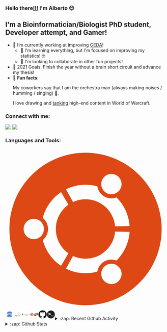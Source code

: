 ### Hello there[!!!][meme] I'm Alberto :blush:

## I'm a Bioinformatician/Biologist PhD student, Developer attempt, and Gamer!

- :microscope: I’m currently working at improving [GEDA][GEDA]!
  - :seedling: I'm learning everything, but I'm focused on improving my statistics! :nerd_face: 
  - :duck: I'm looking to collaborate in other fun projects!
- :rocket: 2021 Goals: Finish the year without a brain short circuit and advance my thesis!
- :full_moon_with_face: **Fun facts**: <p>My coworkers say that I am the orchestra man (always making noises / humming / singing) :eyes:.</p> <p>I love drawing and [tanking][NYSA] high-end content in World of Warcraft.</p>

### Connect with me:

[<img align="left" width="22px" src="https://cdn.jsdelivr.net/npm/simple-icons@v3/icons/gmail.svg" />][mail]
[<img align="left" width="22px" src="https://cdn.jsdelivr.net/npm/simple-icons@v3/icons/linkedin.svg" />][linkedin]


<br/>

### Languages and Tools:

<svg viewBox="0 0 128 128">
<path fill="#DD4814" d="M64 3.246c-33.555 0-60.755 27.2-60.755 60.754 0 33.552 27.2 60.754 60.755 60.754 33.554 0 60.755-27.202 60.755-60.754 0-33.554-27.2-60.754-60.755-60.754zm13.631 20.922c2.242-3.881 7.2-5.21 11.08-2.972 3.88 2.242 5.208 7.2 2.966 11.08-2.238 3.88-7.197 5.208-11.077 2.967-3.877-2.239-5.206-7.198-2.969-11.075zm-13.631 4.595c3.262 0 6.417.453 9.414 1.281.529 3.259 2.463 6.262 5.548 8.042 3.079 1.775 6.642 1.953 9.725.789 5.998 5.898 9.901 13.919 10.47 22.854l-11.558.17c-1.067-12.103-11.222-21.593-23.599-21.593-3.565 0-6.948.792-9.98 2.203l-5.637-10.099c4.708-2.33 10.01-3.647 15.617-3.647zm-41.311 43.349c-4.482 0-8.113-3.632-8.113-8.112 0-4.481 3.63-8.113 8.113-8.113 4.479 0 8.111 3.631 8.111 8.113 0 4.479-3.632 8.112-8.111 8.112zm7.191.722c2.561-2.09 4.2-5.271 4.2-8.834 0-3.565-1.639-6.747-4.2-8.836 2.194-8.489 7.475-15.738 14.571-20.483l5.931 9.934c-6.092 4.287-10.074 11.369-10.074 19.385s3.981 15.098 10.074 19.383l-5.931 9.937c-7.099-4.744-12.38-11.995-14.571-20.486zm58.831 33.964c-3.879 2.241-8.838.912-11.077-2.969-2.241-3.877-.911-8.835 2.969-11.076 3.877-2.239 8.838-.908 11.077 2.969 2.24 3.88.91 8.839-2.969 11.076zm-.024-17.673c-3.083-1.166-6.645-.991-9.725.788-3.084 1.783-5.019 4.782-5.547 8.042-2.998.83-6.153 1.284-9.415 1.284-5.607 0-10.909-1.318-15.616-3.649l5.636-10.1c3.032 1.411 6.415 2.204 9.98 2.204 12.378 0 22.532-9.488 23.596-21.592l11.561.169c-.569 8.935-4.472 16.956-10.47 22.854z"></path>
</svg> 

<img align="left" alt="SQL" width="26px" src="https://raw.githubusercontent.com/github/explore/80688e429a7d4ef2fca1e82350fe8e3517d3494d/topics/sql/sql.png" />

<img align="left" alt="MySQL" width="26px" src="https://raw.githubusercontent.com/github/explore/80688e429a7d4ef2fca1e82350fe8e3517d3494d/topics/mysql/mysql.png" />

<img align="left" alt="MongoDB" width="26px" src="https://raw.githubusercontent.com/github/explore/80688e429a7d4ef2fca1e82350fe8e3517d3494d/topics/mongodb/mongodb.png" />

<img align="left" alt="Git" width="26px" src="https://raw.githubusercontent.com/github/explore/80688e429a7d4ef2fca1e82350fe8e3517d3494d/topics/git/git.png" />

<img align="left" alt="GitHub" width="26px" src="https://raw.githubusercontent.com/github/explore/78df643247d429f6cc873026c0622819ad797942/topics/github/github.png" />

<img align="left" alt="Terminal" width="26px" src="https://raw.githubusercontent.com/github/explore/80688e429a7d4ef2fca1e82350fe8e3517d3494d/topics/terminal/terminal.png" />

<br />
<br />


<details>
<summary>:zap: Recent Github Activity</summary>
  [![Top Langs](https://github-readme-stats.vercel.app/api/top-langs/?username=aberral&layout=compact)](https://github.com/aberra/github-readme-stats)
</details>

<details>
  <summary>:zap: Github Stats</summary>
  ![aberrals's github stats](https://github-readme-stats.vercel.app/api?username=aberral&show_icons=true&theme=dracula)

</details>
  
  [meme]: https://static.wikia.nocookie.net/star-wars-memes/images/f/fe/General_Kenobi%21.jpg/revision/latest/scale-to-width-down/925?cb=20200402023149
  [GEDA]: http://cicblade.dep.usal.es/GEDA/
    [NYSA]: https://worldofwarcraft.com/es-es/character/eu/zuljin/nysadra
  [mail]: aberralgonzalez@usal.es
  [linkedin]: https://www.linkedin.com/in/aberralgonzalez/